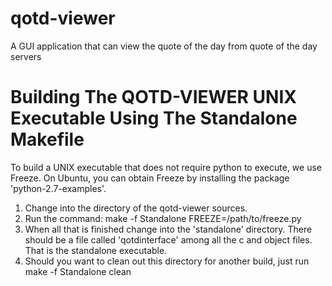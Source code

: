 qotd-viewer
===========

A GUI application that can view the quote of the day from quote of the day servers

Building The QOTD-VIEWER UNIX Executable Using The Standalone Makefile
======================================================================

To build a UNIX executable that does not require python to execute, we use Freeze. On Ubuntu, you can obtain Freeze by installing the package 'python-2.7-examples'.

1. Change into the directory of the qotd-viewer sources.
2. Run the command: make -f Standalone FREEZE=/path/to/freeze.py
3. When all that is finished change into the 'standalone' directory. There should be a file called 'qotdinterface' among all the c and object files. That is the standalone executable.
4. Should you want to clean out this directory for another build, just run make -f Standalone clean
